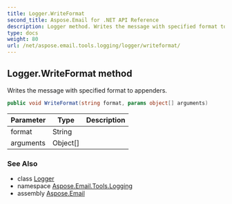 ```yaml
---
title: Logger.WriteFormat
second_title: Aspose.Email for .NET API Reference
description: Logger method. Writes the message with specified format to appenders
type: docs
weight: 80
url: /net/aspose.email.tools.logging/logger/writeformat/
---
```

## Logger.WriteFormat method

Writes the message with specified format to appenders.

```csharp
public void WriteFormat(string format, params object[] arguments)
```

| Parameter | Type | Description |
| --- | --- | --- |
| format | String |  |
| arguments | Object[] |  |

### See Also

* class [Logger](../)
* namespace [Aspose.Email.Tools.Logging](../../logger/)
* assembly [Aspose.Email](../../../)


